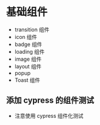# 基础组件

- transition 组件
- icon 组件
- badge 组件
- loading 组件
- image 组件
- layout 组件
- popup
- Toast 组件

## 添加 cypress 的组件测试

- 注意使用 cypress 组件化测试
